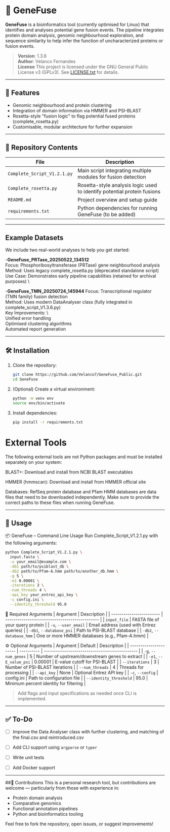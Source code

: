 # 🧬 GeneFuse

**GeneFuse** is a bioinformatics tool (currently optimised for Linux) that identifies and analyses potential gene fusion events. The pipeline integrates protein domain analysis, genomic neighbourhood exploration, and sequence similarity to help infer the function of uncharacterized proteins or fusion events.

> **Version**: 1.3.6  
> **Author**: Velanco Fernandes   
> **License** This project is licensed under the GNU General Public License v3 (GPLv3). See [LICENSE.txt](LICENSE.txt) for details.  

---

## 🚀 Features

- Genomic neighbourhood and protein clustering
- Integration of domain information via HMMER and PSI-BLAST
- Rosetta-style "fusion logic" to flag potential fused proteins (complete_rosetta.py)
- Customisable, modular architecture for further expansion

---

## 📁 Repository Contents

| File | Description |
|------|-------------|
| `Complete_Script_V1.2.1.py` | Main script integrating multiple modules for fusion detection |
| `Complete_rosetta.py` | Rosetta-style analysis logic used to identify potential protein fusions |
| `README.md` | Project overview and setup guide |
| `requirements.txt` | Python dependencies for running GeneFuse (to be added) |

---

## Example Datasets

We include two real-world analyses to help you get started:

-**GeneFuse_PRTase_20250522_134512** \
   Focus: Phosphoribosyltransferase (PRTase) gene neighbourhood analysis \
   Method: Uses legacy complete_rosetta.py (deprecated standalone script) \
   Use Case: Demonstrates early pipeline capabilities (retained for archival purposes) \

-**GeneFuse_TMN_20250724_145944**
   Focus: Transcriptional regulator (TMN family) fusion detection \
   Method: Uses modern DataAnalyser class (fully integrated in complete_script_V1.3.6.py) \
   Key Improvements: \  
      Unified error handling \
      Optimised clustering algorithms \
      Automated report generation 

---

## 🛠️ Installation

1. Clone the repository:
   ```bash
   git clone https://github.com/Velanco7/GeneFuse_Public.git
   cd GeneFuse
   ```

2. (Optional) Create a virtual environment:
   ```bash
   python -m venv env
   source env/bin/activate
   ```

3. Install dependencies:
   ```bash
   pip install -r requirements.txt
   ```
# External Tools

The following external tools are not Python packages and must be installed separately on your system:

BLAST+:
Download and install from NCBI BLAST executables

HMMER (hmmscan):
Download and install from HMMER official site

Databases:
RefSeq protein database and Pfam HMM databases are data files that need to be downloaded independently. Make sure to provide the correct paths to these files when running GeneFuse.


---

## 🧪 Usage


📦 GeneFuse – Command Line Usage
Run Complete_Script_V1.2.1.py with the following arguments:

```bash
python Complete_Script_V1.2.1.py \
  input.fasta \
  -u your_email@example.com \
  -db1 path/to/psiblast_db \
  -db2 path/to/Pfam-A.hmm path/to/another_db.hmm \
  -g 5 \
  -e1 0.00001 \
  -iterations 3 \
  -num_threads 4 \
  -api_key your_entrez_api_key \
  -c config.ini \
  --identity_threshold 95.0
```

🧾 Required Arguments
| Argument                 | Description                                    |
| ------------------------ | ---------------------------------------------- |
| `input_file`             | FASTA file of your query protein               |
| `-u`, `--user_email`     | Email address (used with Entrez queries)       |
| `-db1`, `--database_psi` | Path to PSI-BLAST database                     |
| `-db2`, `--database_hmm` | One or more HMMER databases (e.g., Pfam-A.hmm) |


⚙️ Optional Arguments
| Argument               | Default    | Description                                    |
| ---------------------- | ---------- | ---------------------------------------------- |
| `-g`, `--num_genes`    | 5          | Number of upstream/downstream genes to extract |
| `-e1`, `--E_value_psi` | 0.00001    | E-value cutoff for PSI-BLAST                   |
| `--iterations`         | 3          | Number of PSI-BLAST iterations                 |
| `--num_threads`        | 4          | Threads for processing                         |
| `--api_key`            | None       | Optional Entrez API key                        |
| `-c`, `--config`       | config.ini | Path to configuration file                     |
| `--identity_threshold` | 95.0       | Minimum percent identity for filtering         |


> Add flags and input specifications as needed once CLI is implemented.

---

## ✅ To-Do

- [ ] Improve the Data Analyser class with further clustering, and matching of the final.csv and reintroduced.csv
- [ ] Add CLI support using `argparse` or `typer`
- [ ] Write unit tests
- [ ] Add Docker support


---


##🤝 Contributions
This is a personal research tool, but contributions are welcome — particularly from those with experience in:

- Protein domain analysis
- Comparative genomics
- Functional annotation pipelines
- Python and bioinformatics tooling

Feel free to fork the repository, open issues, or suggest improvements!


